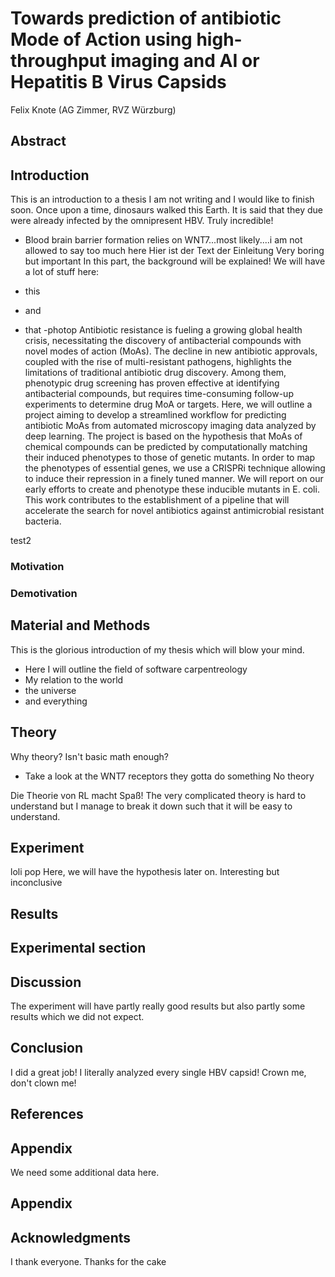 # Towards prediction of antibiotic Mode of Action using high-throughput imaging and AI or  Hepatitis B Virus Capsids
Felix Knote (AG Zimmer, RVZ Würzburg)

## Abstract

## Introduction
This is an introduction to a thesis I am not writing and I would like to finish soon.
Once upon a time, dinosaurs walked this Earth. It is said that they due were already infected by the omnipresent HBV. Truly incredible!
- Blood brain barrier formation relies on WNT7...most likely....i am not allowed to say too much here
Hier ist der Text der Einleitung
Very boring but important
In this part, the background will be explained!
We will have a lot of stuff here:

- this
- and
- that
-photop
Antibiotic resistance is fueling a growing global health crisis, necessitating the discovery of antibacterial compounds with
novel modes of action (MoAs). The decline in new antibiotic approvals, coupled with the rise of multi-resistant pathogens,
highlights the limitations of traditional antibiotic drug discovery. Among them, phenotypic drug screening has proven effective 
at identifying antibacterial compounds, but requires time-consuming follow-up experiments to determine drug MoA or targets. 
Here, we will outline a project aiming to develop a streamlined workflow for predicting antibiotic MoAs from automated microscopy
imaging data analyzed by deep learning. The project is based on the hypothesis that MoAs of chemical compounds can be predicted 
by computationally matching their induced phenotypes to those of genetic mutants. In order to map the phenotypes of essential 
genes, we use a CRISPRi technique allowing to induce their repression in a finely tuned manner. We will report on our early 
efforts to create and phenotype these inducible mutants in E. coli. This work contributes to the establishment of a pipeline that 
will accelerate the search for novel antibiotics against antimicrobial resistant bacteria.

test2
### Motivation

### Demotivation


## Material and Methods

This is the glorious introduction of my thesis which will blow your mind.

- Here I will outline the field of software carpentreology
- My relation to the world
- the universe
- and everything

## Theory
Why theory? Isn't basic math enough?
- Take a look at the WNT7 receptors they gotta do something 
No theory

Die Theorie von RL macht Spaß!
The very complicated theory is hard to understand but I manage to break it down such that it will be easy to understand.


## Experiment
loli pop
Here, we will have the hypothesis later on.
Interesting but inconclusive

## Results

## Experimental section

## Discussion

The experiment will have partly really good results but also partly some results which we did not expect.

## Conclusion
I did a great job!
I literally analyzed every single HBV capsid! Crown me, don't clown me!

## References

## Appendix
We need some additional data here.

## Appendix

## Acknowledgments
I thank everyone.
Thanks for the cake
